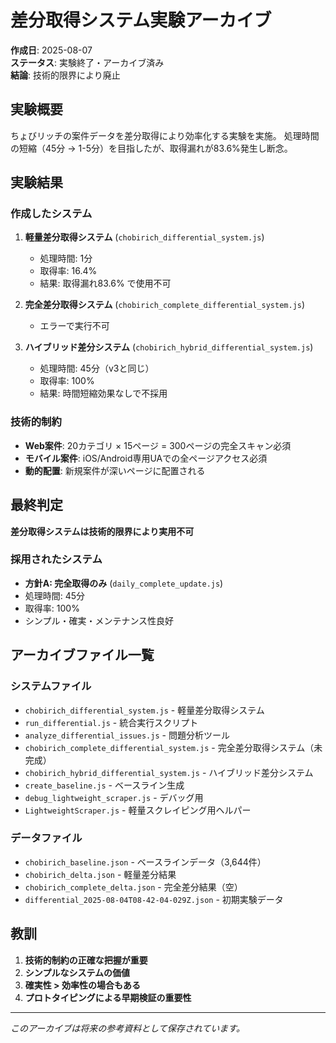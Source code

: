 # 差分取得システム実験アーカイブ

**作成日**: 2025-08-07  
**ステータス**: 実験終了・アーカイブ済み  
**結論**: 技術的限界により廃止

## 実験概要

ちょびリッチの案件データを差分取得により効率化する実験を実施。
処理時間の短縮（45分 → 1-5分）を目指したが、取得漏れが83.6%発生し断念。

## 実験結果

### 作成したシステム
1. **軽量差分取得システム** (`chobirich_differential_system.js`)
   - 処理時間: 1分
   - 取得率: 16.4%
   - 結果: 取得漏れ83.6% で使用不可

2. **完全差分取得システム** (`chobirich_complete_differential_system.js`)
   - エラーで実行不可

3. **ハイブリッド差分システム** (`chobirich_hybrid_differential_system.js`)  
   - 処理時間: 45分（v3と同じ）
   - 取得率: 100%
   - 結果: 時間短縮効果なしで不採用

### 技術的制約
- **Web案件**: 20カテゴリ × 15ページ = 300ページの完全スキャン必須
- **モバイル案件**: iOS/Android専用UAでの全ページアクセス必須
- **動的配置**: 新規案件が深いページに配置される

## 最終判定

**差分取得システムは技術的限界により実用不可**

### 採用されたシステム
- **方針A: 完全取得のみ** (`daily_complete_update.js`)
- 処理時間: 45分
- 取得率: 100%  
- シンプル・確実・メンテナンス性良好

## アーカイブファイル一覧

### システムファイル
- `chobirich_differential_system.js` - 軽量差分取得システム
- `run_differential.js` - 統合実行スクリプト
- `analyze_differential_issues.js` - 問題分析ツール
- `chobirich_complete_differential_system.js` - 完全差分取得システム（未完成）
- `chobirich_hybrid_differential_system.js` - ハイブリッド差分システム
- `create_baseline.js` - ベースライン生成
- `debug_lightweight_scraper.js` - デバッグ用
- `LightweightScraper.js` - 軽量スクレイピング用ヘルパー

### データファイル
- `chobirich_baseline.json` - ベースラインデータ（3,644件）
- `chobirich_delta.json` - 軽量差分結果
- `chobirich_complete_delta.json` - 完全差分結果（空）
- `differential_2025-08-04T08-42-04-029Z.json` - 初期実験データ

## 教訓

1. **技術的制約の正確な把握が重要**
2. **シンプルなシステムの価値**
3. **確実性 > 効率性の場合もある**
4. **プロトタイピングによる早期検証の重要性**

---
*このアーカイブは将来の参考資料として保存されています。*
